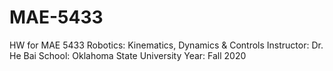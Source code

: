 # MAE-5433
HW for MAE 5433 Robotics: Kinematics, Dynamics &amp; Controls
Instructor: Dr. He Bai
School: Oklahoma State University
Year: Fall 2020
